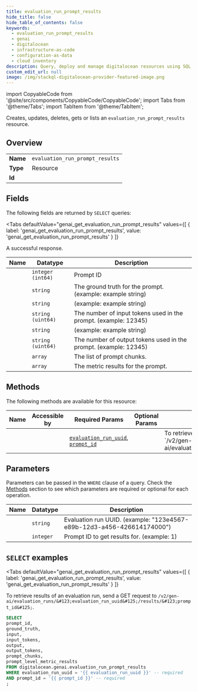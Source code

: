 ```yaml
--- 
title: evaluation_run_prompt_results
hide_title: false
hide_table_of_contents: false
keywords:
  - evaluation_run_prompt_results
  - genai
  - digitalocean
  - infrastructure-as-code
  - configuration-as-data
  - cloud inventory
description: Query, deploy and manage digitalocean resources using SQL
custom_edit_url: null
image: /img/stackql-digitalocean-provider-featured-image.png
---
```


import CopyableCode from '@site/src/components/CopyableCode/CopyableCode';
import Tabs from '@theme/Tabs';
import TabItem from '@theme/TabItem';

Creates, updates, deletes, gets or lists an <code>evaluation_run_prompt_results</code> resource.

## Overview
<table><tbody>
<tr><td><b>Name</b></td><td><code>evaluation_run_prompt_results</code></td></tr>
<tr><td><b>Type</b></td><td>Resource</td></tr>
<tr><td><b>Id</b></td><td><CopyableCode code="digitalocean.genai.evaluation_run_prompt_results" /></td></tr>
</tbody></table>

## Fields

The following fields are returned by `SELECT` queries:

<Tabs
    defaultValue="genai_get_evaluation_run_prompt_results"
    values={[
        { label: 'genai_get_evaluation_run_prompt_results', value: 'genai_get_evaluation_run_prompt_results' }
    ]}
>
<TabItem value="genai_get_evaluation_run_prompt_results">

A successful response.

<table>
<thead>
    <tr>
    <th>Name</th>
    <th>Datatype</th>
    <th>Description</th>
    </tr>
</thead>
<tbody>
<tr>
    <td><CopyableCode code="prompt_id" /></td>
    <td><code>integer (int64)</code></td>
    <td>Prompt ID</td>
</tr>
<tr>
    <td><CopyableCode code="ground_truth" /></td>
    <td><code>string</code></td>
    <td>The ground truth for the prompt. (example: example string)</td>
</tr>
<tr>
    <td><CopyableCode code="input" /></td>
    <td><code>string</code></td>
    <td> (example: example string)</td>
</tr>
<tr>
    <td><CopyableCode code="input_tokens" /></td>
    <td><code>string (uint64)</code></td>
    <td>The number of input tokens used in the prompt. (example: 12345)</td>
</tr>
<tr>
    <td><CopyableCode code="output" /></td>
    <td><code>string</code></td>
    <td> (example: example string)</td>
</tr>
<tr>
    <td><CopyableCode code="output_tokens" /></td>
    <td><code>string (uint64)</code></td>
    <td>The number of output tokens used in the prompt. (example: 12345)</td>
</tr>
<tr>
    <td><CopyableCode code="prompt_chunks" /></td>
    <td><code>array</code></td>
    <td>The list of prompt chunks.</td>
</tr>
<tr>
    <td><CopyableCode code="prompt_level_metric_results" /></td>
    <td><code>array</code></td>
    <td>The metric results for the prompt.</td>
</tr>
</tbody>
</table>
</TabItem>
</Tabs>

## Methods

The following methods are available for this resource:

<table>
<thead>
    <tr>
    <th>Name</th>
    <th>Accessible by</th>
    <th>Required Params</th>
    <th>Optional Params</th>
    <th>Description</th>
    </tr>
</thead>
<tbody>
<tr>
    <td><a href="#genai_get_evaluation_run_prompt_results"><CopyableCode code="genai_get_evaluation_run_prompt_results" /></a></td>
    <td><CopyableCode code="select" /></td>
    <td><a href="#parameter-evaluation_run_uuid"><code>evaluation_run_uuid</code></a>, <a href="#parameter-prompt_id"><code>prompt_id</code></a></td>
    <td></td>
    <td>To retrieve results of an evaluation run, send a GET request to `/v2/gen-ai/evaluation_runs/&#123;evaluation_run_uuid&#125;/results/&#123;prompt_id&#125;`.</td>
</tr>
</tbody>
</table>

## Parameters

Parameters can be passed in the `WHERE` clause of a query. Check the [Methods](#methods) section to see which parameters are required or optional for each operation.

<table>
<thead>
    <tr>
    <th>Name</th>
    <th>Datatype</th>
    <th>Description</th>
    </tr>
</thead>
<tbody>
<tr id="parameter-evaluation_run_uuid">
    <td><CopyableCode code="evaluation_run_uuid" /></td>
    <td><code>string</code></td>
    <td>Evaluation run UUID. (example: "123e4567-e89b-12d3-a456-426614174000")</td>
</tr>
<tr id="parameter-prompt_id">
    <td><CopyableCode code="prompt_id" /></td>
    <td><code>integer</code></td>
    <td>Prompt ID to get results for. (example: 1)</td>
</tr>
</tbody>
</table>

## `SELECT` examples

<Tabs
    defaultValue="genai_get_evaluation_run_prompt_results"
    values={[
        { label: 'genai_get_evaluation_run_prompt_results', value: 'genai_get_evaluation_run_prompt_results' }
    ]}
>
<TabItem value="genai_get_evaluation_run_prompt_results">

To retrieve results of an evaluation run, send a GET request to `/v2/gen-ai/evaluation_runs/&#123;evaluation_run_uuid&#125;/results/&#123;prompt_id&#125;`.

```sql
SELECT
prompt_id,
ground_truth,
input,
input_tokens,
output,
output_tokens,
prompt_chunks,
prompt_level_metric_results
FROM digitalocean.genai.evaluation_run_prompt_results
WHERE evaluation_run_uuid = '{{ evaluation_run_uuid }}' -- required
AND prompt_id = '{{ prompt_id }}' -- required
;
```
</TabItem>
</Tabs>
